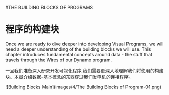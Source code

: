 #THE BUILDING BLOCKS OF PROGRAMS

# 程序的构建块 

Once we are ready to dive deeper into developing Visual Programs, we will need a deeper understanding of the building blocks we will use. This chapter introduces fundamental concepts around data - the stuff that travels through the Wires of our Dynamo program.


一旦我们准备深入研究开发可视化程序,我们需要更深入地理解我们将使用的构建块。本章介绍数据-基本概念的东西穿过我们发电机的连接程序。



![Building Blocks Main](images/4/The Building Blocks of Program-01.png)

